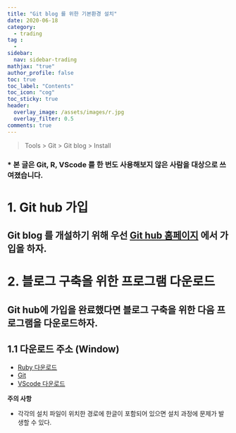 ```yaml
---
title: "Git blog 를 위한 기본환경 설치"
date: 2020-06-18
category:
  - trading
tag :
  -
sidebar:
  nav: sidebar-trading
mathjax: "true"
author_profile: false
toc: true
toc_label: "Contents"
toc_icon: "cog"
toc_sticky: true
header:
  overlay_image: /assets/images/r.jpg
  overlay_filter: 0.5
comments: true
---
```


> Tools > Git > Git blog > Install

### * 본 글은 Git, R, VScode 를 한 번도 사용해보지 않은 사람을 대상으로 쓰여졌습니다.  


# 1. Git hub 가입

## Git blog 를 개설하기 위해 우선 [Git hub 홈페이지](https://github.com/join) 에서 가입을 하자.

# 2. 블로그 구축을 위한 프로그램 다운로드
## Git hub에 가입을 완료했다면 블로그 구축을 위한 다음 프로그램을 다운로드하자.

## 1.1 다운로드 주소 (Window)

- [Ruby 다운로드](https://rubyinstaller.org/downloads/)
- [Git](https://git-scm.com/download/win)
- [VScode 다운로드](https://code.visualstudio.com/docs/?dv=win) 

**주의 사항**

- 각각의 설치 파일이 위치한 경로에 한글이 포함되어 있으면 설치 과정에 문제가 발생할 수 있다.

<br><br>
